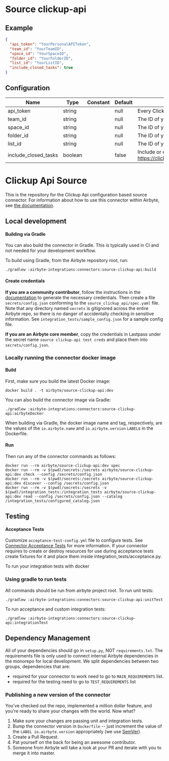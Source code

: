 # Source clickup-api

## Example
```json
{
  "api_token": "YourPersonalAPIToken",
  "team_id": "YourTeamID",
  "space_id": "YourSpaceID",
  "folder_id": "YourFolderID",
  "list_id": "YourListID",
  "include_closed_tasks": true
}
```

## Configuration
| Name | Type | Constant | Default | Description |
| --- | --- | --- | --- | --- |
|api_token |string||null|Every ClickUp API call required authentication. This field is your personal API token. See <a href="https://clickup.com/api/developer-portal/authentication/#personal-token">here</a>.|
|team_id |string||null|The ID of your team in ClickUp. Retrieve it from the `/team` of the ClickUp API. See <a href="https://clickup.com/api/clickupreference/operation/GetAuthorizedTeams/">here</a>.|
|space_id |string||null|The ID of your space in your workspace. Retrieve it from the `/team/{team_id}/space` of the ClickUp API. See <a href="https://clickup.com/api/clickupreference/operation/GetSpaces/">here</a>.|
|folder_id |string||null|The ID of your folder in your space. Retrieve it from the `/space/{space_id}/folder` of the ClickUp API. See <a href="https://clickup.com/api/clickupreference/operation/GetFolders/">here</a>.|
|list_id |string||null|The ID of your list in your folder. Retrieve it from the `/folder/{folder_id}/list` of the ClickUp API. See <a href="https://clickup.com/api/clickupreference/operation/GetLists/">here</a>.|
|include_closed_tasks |boolean||false|Include or exclude closed tasks. By default, they are excluded. See <a https://clickup.com/api/clickupreference/operation/GetTasks/#!in=query&path=include_closed&t=request">here</a>.|

# Clickup Api Source

This is the repository for the Clickup Api configuration based source connector.
For information about how to use this connector within Airbyte, see [the documentation](https://docs.airbyte.io/integrations/sources/clickup-api).

## Local development

#### Building via Gradle
You can also build the connector in Gradle. This is typically used in CI and not needed for your development workflow.

To build using Gradle, from the Airbyte repository root, run:
```
./gradlew :airbyte-integrations:connectors:source-clickup-api:build
```

#### Create credentials
**If you are a community contributor**, follow the instructions in the [documentation](https://docs.airbyte.io/integrations/sources/clickup-api)
to generate the necessary credentials. Then create a file `secrets/config.json` conforming to the `source_clickup_api/spec.yaml` file.
Note that any directory named `secrets` is gitignored across the entire Airbyte repo, so there is no danger of accidentally checking in sensitive information.
See `integration_tests/sample_config.json` for a sample config file.

**If you are an Airbyte core member**, copy the credentials in Lastpass under the secret name `source clickup-api test creds`
and place them into `secrets/config.json`.

### Locally running the connector docker image

#### Build
First, make sure you build the latest Docker image:
```
docker build . -t airbyte/source-clickup-api:dev
```

You can also build the connector image via Gradle:
```
./gradlew :airbyte-integrations:connectors:source-clickup-api:airbyteDocker
```
When building via Gradle, the docker image name and tag, respectively, are the values of the `io.airbyte.name` and `io.airbyte.version` `LABEL`s in
the Dockerfile.

#### Run
Then run any of the connector commands as follows:
```
docker run --rm airbyte/source-clickup-api:dev spec
docker run --rm -v $(pwd)/secrets:/secrets airbyte/source-clickup-api:dev check --config /secrets/config.json
docker run --rm -v $(pwd)/secrets:/secrets airbyte/source-clickup-api:dev discover --config /secrets/config.json
docker run --rm -v $(pwd)/secrets:/secrets -v $(pwd)/integration_tests:/integration_tests airbyte/source-clickup-api:dev read --config /secrets/config.json --catalog /integration_tests/configured_catalog.json
```
## Testing

#### Acceptance Tests
Customize `acceptance-test-config.yml` file to configure tests. See [Connector Acceptance Tests](https://docs.airbyte.io/connector-development/testing-connectors/connector-acceptance-tests-reference) for more information.
If your connector requires to create or destroy resources for use during acceptance tests create fixtures for it and place them inside integration_tests/acceptance.py.

To run your integration tests with docker

### Using gradle to run tests
All commands should be run from airbyte project root.
To run unit tests:
```
./gradlew :airbyte-integrations:connectors:source-clickup-api:unitTest
```
To run acceptance and custom integration tests:
```
./gradlew :airbyte-integrations:connectors:source-clickup-api:integrationTest
```

## Dependency Management
All of your dependencies should go in `setup.py`, NOT `requirements.txt`. The requirements file is only used to connect internal Airbyte dependencies in the monorepo for local development.
We split dependencies between two groups, dependencies that are:
* required for your connector to work need to go to `MAIN_REQUIREMENTS` list.
* required for the testing need to go to `TEST_REQUIREMENTS` list

### Publishing a new version of the connector
You've checked out the repo, implemented a million dollar feature, and you're ready to share your changes with the world. Now what?
1. Make sure your changes are passing unit and integration tests.
1. Bump the connector version in `Dockerfile` -- just increment the value of the `LABEL io.airbyte.version` appropriately (we use [SemVer](https://semver.org/)).
1. Create a Pull Request.
1. Pat yourself on the back for being an awesome contributor.
1. Someone from Airbyte will take a look at your PR and iterate with you to merge it into master.
